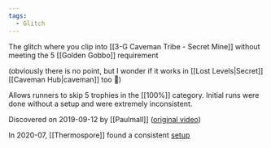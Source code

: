 ```yaml
---
tags:
  - Glitch
---
```

The glitch where you clip into [[3-G Caveman Tribe - Secret Mine]] without meeting the 5 [[Golden Gobbo]] requirement

(obviously there is no point, but I wonder if it works in [[Lost Levels|Secret]] [[Caveman Hub|caveman]] too :thinking:)

Allows runners to skip 5 trophies in the [[100%]] category. Initial runs were done without a setup and were extremely inconsistent. 

Discovered on 2019-09-12 by [[Paulmall]] ([original video](https://discord.com/channels/313375426112389123/408694062862958592/621627275926044672))

In 2020-07, [[Thermospore]] found a consistent [setup](https://www.youtube.com/watch?v=vZKiRpvqyGs)